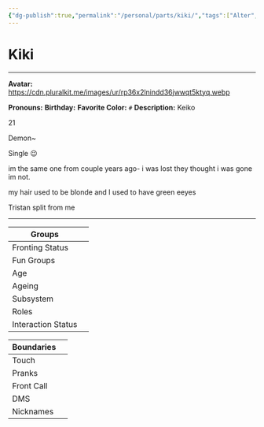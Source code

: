 ```yaml
---
{"dg-publish":true,"permalink":"/personal/parts/kiki/","tags":["Alter","System"]}
---
```



# Kiki
---
**Avatar:** https://cdn.pluralkit.me/images/ur/rp36x2lnindd36jwwqt5ktyq.webp 


**Pronouns:** 
**Birthday:** 
**Favorite Color:** `#`
**Description:** Keiko

21

Demon~

Single 😉

im the same one from couple years ago- i was lost they thought i was gone im not.

my hair used to be blonde and I used to have green eeyes

Tristan split from me


---

| Groups             |     |
| ------------------ | --- |
| Fronting Status    |     |
| Fun Groups         |     |
| Age                |     |
| Ageing             |     |
| Subsystem          |     |
| Roles              |     |
| Interaction Status |     |

| Boundaries |     |
| ---------- | --- |
| Touch      |     |
| Pranks     |     |
| Front Call |     |
| DMS        |     |
| Nicknames  |     |
